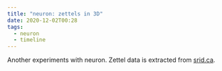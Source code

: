 ```yaml
---
title: "neuron: zettels in 3D"
date: 2020-12-02T00:28
tags:
  - neuron
  - timeline
---
```


Another experiments with neuron.
Zettel data is extracted from [srid.ca](https://www.srid.ca/).

  <style> body { margin: 0; } </style>
  <script src="//unpkg.com/three"></script>
  <script src="//unpkg.com/three-spritetext"></script>
  <script src="//unpkg.com/element-resize-detector/dist/element-resize-detector.min.js"></script>
  <script src="//unpkg.com/3d-force-graph"></script>

  <div id="3d-graph" style='visibility:hidden;' ></div>
  <script>
    const Graph = ForceGraph3D()(document.getElementById("3d-graph"))
      .graphData({ nodes: [ { id: "t:project/neuron", group: 1 }, { id: "t:gadt", group: 1 }, { id: "t:115", group: 1 }, { id: "t:x1c7", group: 1 }, { id: "t:90", group: 1 }, { id: "t:reflex/obelisk", group: 1 }, { id: "t:151", group: 1 }, { id: "t:ghcid", group: 1 }, { id: "t:well-being", group: 1 }, { id: "t:nixos", group: 1 }, { id: "t:timeline/haskell/packaging", group: 1, }, { id: "t:cabal", group: 1, }, { id: "t:dhall", group: 1, }, { id: "t:timeline", group: 1, }, { id: "t:reflex/pattern", group: 1, }, { id: "t:x1c7/issues/resolved", group: 1, }, { id: "t:linux", group: 1, }, { id: "t:89", group: 1, }, { id: "t:religion/wokeism", group: 1, }, { id: "t:reflex/tip", group: 1, }, { id: "t:2", group: 1, }, { id: "t:mtsa", group: 1, }, { id: "t:x1c7/issues", group: 1, }, { id: "t:99", group: 1, }, { id: "t:x1c7/install", group: 1, }, { id: "t:34", group: 1, }, { id: "t:1", group: 1, }, { id: "t:timeline/haskell/frontend", group: 1, }, { id: "t:veganwash", group: 1, }, { id: "t:457", group: 1, }, { id: "t:59", group: 1, }, { id: "t:x1c7/perf", group: 1, }, { id: "t:health", group: 1, }, { id: "t:Quebec", group: 1, }, { id: "t:timeline/haskell", group: 1, }, { id: "t:mtl/example", group: 1, }, { id: "t:timeline/haskell/cerveau", group: 1, }, { id: "t:nix", group: 1, }, { id: "t:religion/veganism", group: 1, }, { id: "t:emacs", group: 1, }, { id: "t:ide", group: 1, }, { id: "t:social-conditioning", group: 1, }, { id: "t:haskell/howto", group: 1, }, { id: "t:10827", group: 1, }, { id: "How I use Twitter_How I use Twitter", group: 2, }, { id: "Edit XMonad configuration with IDE support_Edit XMonad configuration with IDE support", group: 2, }, { id: "Setting up i3 on Thinkpads running NixOS_Setting up i3 on Thinkpads running NixOS", group: 2, }, { id: "Linux logs from previous boot_Linux logs from previous boot", group: 2, }, { id: "Installing NixOS on X1 Carbon Gen 7_f208fd4e", group: 2, }, { id: "X1 Carbon: satisfactory performance, not for heavy use_0331ffad", group: 2, }, { id: "Intel WiFi + Linux: periodic interruption_05541228", group: 2, }, { id: "System freeze on wake-up w/ Thunderbolt_System freeze on wake-up with Thunderbolt", group: 2, }, { id: "i3_i3", group: 2, }, { id: "A break from bloated software_605d6084", group: 2, }, { id: "Make Tech Simple Again_Make Tech Simple Again", group: 2, }, { id: "Thinkpad X1 Carbon_X1C7", group: 2, }, { id: "Creating a new Haskell project with IDE support using Nix_Creating a new Haskell project with IDE support using Nix", group: 2, }, { id: "Stack hates NixOS_e75fff78", group: 2, }, { id: "Uncloud your software_Uncloud your software", group: 2, }, { id: "Resentment in flow_8309cf33", group: 2, }, { id: "Flow is addictive_flow-addiction", group: 2, }, { id: "Modern Religions_religion", group: 2, }, { id: "Ka_ka", group: 2, }, { id: "Neuron 1.0 released_neuron-v1", group: 2, }, { id: "Qu?bec_quebec", group: 2, }, { id: "Building Static Haskell binaries using Nix_db359075", group: 2, }, { id: "GNOME delights_18084e45", group: 2, }, { id: "Intellectual addiction to suffering_2eb64d6a", group: 2, }, { id: "Mindfulness is dissociation_1de1832a", group: 2, }, { id: "Vipassana hangover_fc4e321b", group: 2, }, { id: "WIP: X1 Carbon Gen 7 review_f65d38df", group: 2, }, { id: "Cerveau: a future-proof web app for notes_689c4a39", group: 2, }, { id: "Love is a choice_34ed960a", group: 2, }, { id: "Neuron 0.6 released_cbf057a6", group: 2, }, { id: "Using Windows as a Unix developer_9623c240", group: 2, }, { id: "Growth Mindset_47ee6284", group: 2, }, { id: "Belief: Haskell is not for average people_852310bb", group: 2, }, { id: "Don?t Prematurely Refactor_47e0e49a", group: 2, }, { id: "WHO has vegetarian bias_23ad7009", group: 2, }, { id: "Actualism HOWTO_3ef2e75e", group: 2, }, { id: "Richard?s Lifestyle_5cde9fd6", group: 2, }, { id: "Pure parsing of Dhall file without IO_0db55da8", group: 2, }, { id: "Cuttlefish and male feminists_9695a07a", group: 2, }, { id: "the near-purity of the sincerity which inheres in naivet?_5576a5d9", group: 2, }, { id: "Pure Consciousness Experience_5da5c417", group: 2, }, { id: "Social Conditioning_0931acd9", group: 2, }, { id: "Life_82705929", group: 2, }, { id: "Non-programming discussion_1f881332", group: 2, }, { id: "Developing on a dedicated server_4fdbc878", group: 2, }, { id: "Autofocus an element in Reflex_ebeab732", group: 2, }, { id: "req_b6d1bb6e", group: 2, }, { id: "Handling HTTP errors in req_088b7edd", group: 2, }, { id: "We choose how we feel_974ce006", group: 2, }, { id: "ghcid - Poor man?s Haskell IDE_88bd15aa", group: 2, }, { id: "Nix derivation dependency graph_04b88e01", group: 2, }, { id: "Philosophy_3d0ef6ca", group: 2, }, { id: "My favourite Indian films_8fbdd68f", group: 2, }, { id: 'Modern "anti-racism" as a racist religion_Modern "anti-racism" as a racist religion', group: 2, }, { id: "Ouroboros FRP pattern_ed480aaa", group: 2, }, { id: "IDE_58bc09d0", group: 2, }, { id: "Developer Tooling_cd6eda70", group: 2, }, { id: "Is Haskell adoption held back by imperfect IDE support?_f1f12133", group: 2, }, { id: "Widget taking Dynamic and returning Event_e9a1b18c", group: 2, }, { id: "Installing NixOS on OVH dedicated servers_137ae172", group: 2, }, { id: "NixOS_nixos", group: 2, }, { id: "GADT_5956fd49", group: 2, }, { id: "Deriving instances for GADTs_7edefd96", group: 2, }, { id: "Move orphan instances to a separate module_3ef946dc", group: 2, }, { id: "Actualism Method_7c5337fc", group: 2, }, { id: "Beam custom types using Data.Tagged_047d9f68", group: 2, }, { id: "Emacs distraction-free writing_956b7855", group: 2, }, { id: "Beam_da153808", group: 2, }, { id: "Neuron 0.4 released_5b963b1c", group: 2, }, { id: "Neuron_neuron", group: 2, }, { id: "Emacs_6e549a6d", group: 2, }, { id: "Obelisk tutorial: Markdown preview with Reflex_fa9766e6", group: 2, }, { id: "Dhall_1eeaba45", group: 2, }, { id: "Dhall for simple application configuration_6a0a4328", group: 2, }, { id: "Psychology of leading an Open Source project_2f9ebafc", group: 2, }, { id: "The Has pattern_a997bfa5", group: 2, }, { id: "Beginner Books_d08133c7", group: 2, }, { id: "Three Layer Haskell Cake_fca6b335", group: 2, }, { id: "Concur_7b21133a", group: 2, }, { id: "Over-engineering in Haskell_bae00bc9", group: 2, }, { id: "Religious underpinnings of anti-meat attitude_df3c5f2a", group: 2, }, { id: "Conflict resolution in Emacs_03fa2bac", group: 2, }, { id: "Coming to PureScript from Haskell/ Reflex/ Nix_2015401", group: 2, }, { id: "Enable ormolu only on certain projects_860876b2", group: 2, }, { id: "Adding ormolu to doom-emacs_59360d81", group: 2, }, { id: "Making workspace bar sticky_cfa234b7", group: 2, }, { id: "Emacs keybindings I use_2015102", group: 2, }, { id: "Neither express nor repress emotions_603fe2cd", group: 2, }, { id: "My release process for Haskell libraries_2014301", group: 2, }, { id: "Lightweight Linux VMs on NixOS_2012301", group: 2, }, { id: "Announcing Neuron - Zettelkasten in Haskell_2010101", group: 2, }, { id: "From Dhall to TOML to Free Monad_2002201", group: 2, }, { id: "Nix recipes for Haskellers_1948201", group: 2, }, { id: "Sous vide cooking_1919301", group: 2, }, { id: "Carnivore diet_Carnivore diet", group: 2, }, { id: "Calisthenics_Calisthenics", group: 2, }, { id: "My LASIK surgery_My LASIK surgery", group: 2, }, { id: "Natalie Daniels and PKD_2002601", group: 2, }, { id: "Corporate Ties to Nutrition Scientists_2003101", group: 2, }, { id: "Brainwashing a nutritionist_2006701", group: 2, }, { id: "Health_2009701", group: 2, }, { id: "Well-being_2009702", group: 2, }, { id: "Haskell_2009703", group: 2, }, { id: "Being a carnivore in Quebec City_2009704", group: 2, }, { id: "Difference between `mtl` and `transformers`_2012201", group: 2, }, { id: "SPA apps in Obelisk_2012402", group: 2, }, { id: "Frontend in Haskell_2012404", group: 2, }, { id: "Reflex FRP_2012405", group: 2, }, { id: "Boring Haskell_2012406", group: 2, }, { id: "Is Haskell challenging to learn?_2012407", group: 2, }, { id: "GHC User Guide ? Language Features_2012501", group: 2, }, { id: "Intermediate Haskell_2012502", group: 2, }, { id: "Learning Tracks_2012503", group: 2, }, { id: "Beginner Haskell_2012504", group: 2, }, { id: "Cabal_2012601", group: 2, }, { id: "Package Management_2012602", group: 2, }, { id: "Effect systems_2012603", group: 2, }, { id: "Monad Transformers_2012604", group: 2, }, { id: "Ghcid and cabal common stanzas_2012605", group: 2, }, { id: "Impossible Conversations_2012701", group: 2, }, { id: "Regex Portability_2013401", group: 2, }, { id: "Libraries_2013402", group: 2, }, { id: "Social_2013403", group: 2, }, { id: "Pattern Synonyms_2013601", group: 2, }, { id: "Language features_2013602", group: 2, }, { id: "Pattern Synonym on multiple constructors_2013603", group: 2, }, { id: "Optional record fields in Dhall_2013701", group: 2, }, { id: "List of lists of libraries_2014601", group: 2, }, { id: "Politeness as a tool for malice_2015101", group: 2, }, { id: "Vegetarian propaganda_2015201", group: 2, }, { id: "Nix delights users_2016101", group: 2, }, { id: "Type safe static assets_2017101", group: 2, }, { id: "Recently created notes_356bec10", group: 2, }, { id: "LG Ultrafine 5k_LG Ultrafine 5k", group: 2, }, { id: "P71_P71", group: 2, }, { id: "VSCode_VSCode", group: 2, }, { id: "XMonad_XMonad", group: 2, }, { id: "Sridhar Ratnakumar_index", group: 2, }, { id: "Linux_linux", group: 2, }, { id: "Nix_nix", group: 2, }, { id: "Obelisk_obelisk", group: 2, }, { id: "Rhyolite_rhyolite", group: 2, }, { id: "Tech_tech", group: 2, }, ], links: [ { source: "How I use Twitter_How I use Twitter", target: "Politeness as a tool for malice_2015101", value: 2, }, { source: "Edit XMonad configuration with IDE support_Edit XMonad configuration with IDE support", target: "Creating a new Haskell project with IDE support using Nix_Creating a new Haskell project with IDE support using Nix", value: 2, }, { source: "Edit XMonad configuration with IDE support_Edit XMonad configuration with IDE support", target: "Make Tech Simple Again_Make Tech Simple Again", value: 2, }, { source: "Edit XMonad configuration with IDE support_Edit XMonad configuration with IDE support", target: "VSCode_VSCode", value: 2, }, { source: "Edit XMonad configuration with IDE support_Edit XMonad configuration with IDE support", target: "XMonad_XMonad", value: 2, }, { source: "Edit XMonad configuration with IDE support_Edit XMonad configuration with IDE support", target: "i3_i3", value: 2, }, { source: "Setting up i3 on Thinkpads running NixOS_Setting up i3 on Thinkpads running NixOS", target: "LG Ultrafine 5k_LG Ultrafine 5k", value: 2, }, { source: "Setting up i3 on Thinkpads running NixOS_Setting up i3 on Thinkpads running NixOS", target: "Make Tech Simple Again_Make Tech Simple Again", value: 2, }, { source: "Setting up i3 on Thinkpads running NixOS_Setting up i3 on Thinkpads running NixOS", target: "P71_P71", value: 2, }, { source: "Setting up i3 on Thinkpads running NixOS_Setting up i3 on Thinkpads running NixOS", target: "System freeze on wake-up w/ Thunderbolt_System freeze on wake-up with Thunderbolt", value: 2, }, { source: "Setting up i3 on Thinkpads running NixOS_Setting up i3 on Thinkpads running NixOS", target: "Thinkpad X1 Carbon_X1C7", value: 2, }, { source: "Setting up i3 on Thinkpads running NixOS_Setting up i3 on Thinkpads running NixOS", target: "i3_i3", value: 2, }, { source: "X1 Carbon: satisfactory performance, not for heavy use_0331ffad", target: "Thinkpad X1 Carbon_X1C7", value: 2, }, { source: "System freeze on wake-up w/ Thunderbolt_System freeze on wake-up with Thunderbolt", target: "Thinkpad X1 Carbon_X1C7", value: 2, }, { source: "A break from bloated software_605d6084", target: "GNOME delights_18084e45", value: 2, }, { source: "A break from bloated software_605d6084", target: "Emacs_6e549a6d", value: 2, }, { source: "A break from bloated software_605d6084", target: "Thinkpad X1 Carbon_X1C7", value: 2, }, { source: "A break from bloated software_605d6084", target: "i3_i3", value: 2, }, { source: "Make Tech Simple Again_Make Tech Simple Again", target: "Tech_tech", value: 2, }, { source: "Creating a new Haskell project with IDE support using Nix_Creating a new Haskell project with IDE support using Nix", target: "IDE_58bc09d0", value: 2, }, { source: "Creating a new Haskell project with IDE support using Nix_Creating a new Haskell project with IDE support using Nix", target: "Nix_nix", value: 2, }, { source: "Stack hates NixOS_e75fff78", target: "NixOS_nixos", value: 2, }, { source: "Resentment in flow_8309cf33", target: "Flow is addictive_flow-addiction", value: 2, }, { source: "Flow is addictive_flow-addiction", target: "Actualism Method_7c5337fc", value: 2, }, { source: "Ka_ka", target: "Neuron_neuron", value: 2, }, { source: "Ka_ka", target: "Neuron 1.0 released_neuron-v1", value: 2, }, { source: "Neuron 1.0 released_neuron-v1", target: "Reflex FRP_2012405", value: 2, }, { source: "Neuron 1.0 released_neuron-v1", target: "Cerveau: a future-proof web app for notes_689c4a39", value: 2, }, { source: "Neuron 1.0 released_neuron-v1", target: "Building Static Haskell binaries using Nix_db359075", value: 2, }, { source: "Neuron 1.0 released_neuron-v1", target: "Ka_ka", value: 2, }, { source: "Neuron 1.0 released_neuron-v1", target: "Neuron_neuron", value: 2, }, { source: "Building Static Haskell binaries using Nix_db359075", target: "Nix recipes for Haskellers_1948201", value: 2, }, { source: "Building Static Haskell binaries using Nix_db359075", target: "Neuron_neuron", value: 2, }, { source: "Mindfulness is dissociation_1de1832a", target: "Actualism Method_7c5337fc", value: 2, }, { source: "Mindfulness is dissociation_1de1832a", target: "Vipassana hangover_fc4e321b", value: 2, }, { source: "Vipassana hangover_fc4e321b", target: "Actualism HOWTO_3ef2e75e", value: 2, }, { source: "Vipassana hangover_fc4e321b", target: "Actualism Method_7c5337fc", value: 2, }, { source: "WIP: X1 Carbon Gen 7 review_f65d38df", target: "X1 Carbon: satisfactory performance, not for heavy use_0331ffad", value: 2, }, { source: "WIP: X1 Carbon Gen 7 review_f65d38df", target: "GNOME delights_18084e45", value: 2, }, { source: "WIP: X1 Carbon Gen 7 review_f65d38df", target: "Thinkpad X1 Carbon_X1C7", value: 2, }, { source: "WIP: X1 Carbon Gen 7 review_f65d38df", target: "Installing NixOS on X1 Carbon Gen 7_f208fd4e", value: 2, }, { source: "WIP: X1 Carbon Gen 7 review_f65d38df", target: "NixOS_nixos", value: 2, }, { source: "Cerveau: a future-proof web app for notes_689c4a39", target: "Haskell_2009703", value: 2, }, { source: "Cerveau: a future-proof web app for notes_689c4a39", target: "Reflex FRP_2012405", value: 2, }, { source: "Cerveau: a future-proof web app for notes_689c4a39", target: "Neuron_neuron", value: 2, }, { source: "Cerveau: a future-proof web app for notes_689c4a39", target: "Nix_nix", value: 2, }, { source: "Cerveau: a future-proof web app for notes_689c4a39", target: "NixOS_nixos", value: 2, }, { source: "Cerveau: a future-proof web app for notes_689c4a39", target: "Obelisk_obelisk", value: 2, }, { source: "Cerveau: a future-proof web app for notes_689c4a39", target: "Rhyolite_rhyolite", value: 2, }, { source: "Love is a choice_34ed960a", target: "We choose how we feel_974ce006", value: 2, }, { source: "Neuron 0.6 released_cbf057a6", target: "Type safe static assets_2017101", value: 2, }, { source: "Neuron 0.6 released_cbf057a6", target: "Obelisk tutorial: Markdown preview with Reflex_fa9766e6", value: 2, }, { source: "Neuron 0.6 released_cbf057a6", target: "Neuron_neuron", value: 2, }, { source: "Using Windows as a Unix developer_9623c240", target: "Developing on a dedicated server_4fdbc878", value: 2, }, { source: "Belief: Haskell is not for average people_852310bb", target: "Growth Mindset_47ee6284", value: 2, }, { source: "Actualism HOWTO_3ef2e75e", target: "Actualism Method_7c5337fc", value: 2, }, { source: "Pure parsing of Dhall file without IO_0db55da8", target: "Dhall for simple application configuration_6a0a4328", value: 2, }, { source: "the near-purity of the sincerity which inheres in naivet?_5576a5d9", target: "We choose how we feel_974ce006", value: 2, }, { source: "Pure Consciousness Experience_5da5c417", target: "the near-purity of the sincerity which inheres in naivet?_5576a5d9", value: 2, }, { source: "Social Conditioning_0931acd9", target: "Actualism Method_7c5337fc", value: 2, }, { source: "Life_82705929", target: "Social Conditioning_0931acd9", value: 2, }, { source: "Life_82705929", target: "Non-programming discussion_1f881332", value: 2, }, { source: "Life_82705929", target: "Health_2009701", value: 2, }, { source: "Life_82705929", target: "Well-being_2009702", value: 2, }, { source: "Life_82705929", target: "Growth Mindset_47ee6284", value: 2, }, { source: "Life_82705929", target: "My favourite Indian films_8fbdd68f", value: 2, }, { source: "Life_82705929", target: "Qu?bec_quebec", value: 2, }, { source: "Non-programming discussion_1f881332", target: "Actualism Method_7c5337fc", value: 2, }, { source: "Developing on a dedicated server_4fdbc878", target: "Installing NixOS on OVH dedicated servers_137ae172", value: 2, }, { source: "Developing on a dedicated server_4fdbc878", target: "NixOS_nixos", value: 2, }, { source: "req_b6d1bb6e", target: "Handling HTTP errors in req_088b7edd", value: 2, }, { source: "Handling HTTP errors in req_088b7edd", target: "Monad Transformers_2012604", value: 2, }, { source: "Handling HTTP errors in req_088b7edd", target: "Three Layer Haskell Cake_fca6b335", value: 2, }, { source: "We choose how we feel_974ce006", target: "Love is a choice_34ed960a", value: 2, }, { source: "ghcid - Poor man?s Haskell IDE_88bd15aa", target: "Is Haskell adoption held back by imperfect IDE support?_f1f12133", value: 2, }, { source: "Philosophy_3d0ef6ca", target: "Boring Haskell_2012406", value: 2, }, { source: "Philosophy_3d0ef6ca", target: "Over-engineering in Haskell_bae00bc9", value: 2, }, { source: "Ouroboros FRP pattern_ed480aaa", target: "Widget taking Dynamic and returning Event_e9a1b18c", value: 2, }, { source: "IDE_58bc09d0", target: "Creating a new Haskell project with IDE support using Nix_Creating a new Haskell project with IDE support using Nix", value: 2, }, { source: "Developer Tooling_cd6eda70", target: "Package Management_2012602", value: 2, }, { source: "Developer Tooling_cd6eda70", target: "IDE_58bc09d0", value: 2, }, { source: "Is Haskell adoption held back by imperfect IDE support?_f1f12133", target: "IDE_58bc09d0", value: 2, }, { source: "NixOS_nixos", target: "Nix_nix", value: 2, }, { source: "Actualism Method_7c5337fc", target: "Actualism HOWTO_3ef2e75e", value: 2, }, { source: "Actualism Method_7c5337fc", target: "Pure Consciousness Experience_5da5c417", value: 2, }, { source: "Beam_da153808", target: "Beam custom types using Data.Tagged_047d9f68", value: 2, }, { source: "Neuron 0.4 released_5b963b1c", target: "Announcing Neuron - Zettelkasten in Haskell_2010101", value: 2, }, { source: "Neuron_neuron", target: "Ka_ka", value: 2, }, { source: "Emacs_6e549a6d", target: "Neuron_neuron", value: 2, }, { source: "Obelisk tutorial: Markdown preview with Reflex_fa9766e6", target: "Reflex FRP_2012405", value: 2, }, { source: "Obelisk tutorial: Markdown preview with Reflex_fa9766e6", target: "Nix_nix", value: 2, }, { source: "Obelisk tutorial: Markdown preview with Reflex_fa9766e6", target: "Obelisk_obelisk", value: 2, }, { source: "Dhall for simple application configuration_6a0a4328", target: "Dhall_1eeaba45", value: 2, }, { source: "Dhall for simple application configuration_6a0a4328", target: "Optional record fields in Dhall_2013701", value: 2, }, { source: "The Has pattern_a997bfa5", target: "Three Layer Haskell Cake_fca6b335", value: 2, }, { source: "Three Layer Haskell Cake_fca6b335", target: "The Has pattern_a997bfa5", value: 2, }, { source: "Concur_7b21133a", target: "Reflex FRP_2012405", value: 2, }, { source: "Over-engineering in Haskell_bae00bc9", target: "Boring Haskell_2012406", value: 2, }, { source: "Adding ormolu to doom-emacs_59360d81", target: "Enable ormolu only on certain projects_860876b2", value: 2, }, { source: "Neither express nor repress emotions_603fe2cd", target: "Actualism Method_7c5337fc", value: 2, }, { source: "Carnivore diet_Carnivore diet", target: "Sous vide cooking_1919301", value: 2, }, { source: "Carnivore diet_Carnivore diet", target: "Natalie Daniels and PKD_2002601", value: 2, }, { source: "Carnivore diet_Carnivore diet", target: "Being a carnivore in Quebec City_2009704", value: 2, }, { source: "Carnivore diet_Carnivore diet", target: "Vegetarian propaganda_2015201", value: 2, }, { source: "Carnivore diet_Carnivore diet", target: "WHO has vegetarian bias_23ad7009", value: 2, }, { source: "Natalie Daniels and PKD_2002601", target: "Carnivore diet_Carnivore diet", value: 2, }, { source: "Well-being_2009702", target: "Mindfulness is dissociation_1de1832a", value: 2, }, { source: "Well-being_2009702", target: "Intellectual addiction to suffering_2eb64d6a", value: 2, }, { source: "Well-being_2009702", target: "Actualism Method_7c5337fc", value: 2, }, { source: "Haskell_2009703", target: "Frontend in Haskell_2012404", value: 2, }, { source: "Haskell_2009703", target: "Learning Tracks_2012503", value: 2, }, { source: "Haskell_2009703", target: "Libraries_2013402", value: 2, }, { source: "Haskell_2009703", target: "Social_2013403", value: 2, }, { source: "Haskell_2009703", target: "Language features_2013602", value: 2, }, { source: "Haskell_2009703", target: "Philosophy_3d0ef6ca", value: 2, }, { source: "Haskell_2009703", target: "Developer Tooling_cd6eda70", value: 2, }, { source: "Haskell_2009703", target: "Ka_ka", value: 2, }, { source: "Haskell_2009703", target: "Neuron_neuron", value: 2, }, { source: "Haskell_2009703", target: "Obelisk_obelisk", value: 2, }, { source: "Frontend in Haskell_2012404", target: "Reflex FRP_2012405", value: 2, }, { source: "Frontend in Haskell_2012404", target: "Concur_7b21133a", value: 2, }, { source: "Reflex FRP_2012405", target: "Obelisk_obelisk", value: 2, }, { source: "Is Haskell challenging to learn?_2012407", target: "Boring Haskell_2012406", value: 2, }, { source: "Is Haskell challenging to learn?_2012407", target: "Growth Mindset_47ee6284", value: 2, }, { source: "Is Haskell challenging to learn?_2012407", target: "Belief: Haskell is not for average people_852310bb", value: 2, }, { source: "Is Haskell challenging to learn?_2012407", target: "Is Haskell adoption held back by imperfect IDE support?_f1f12133", value: 2, }, { source: "Intermediate Haskell_2012502", target: "GHC User Guide ? Language Features_2012501", value: 2, }, { source: "Intermediate Haskell_2012502", target: "Effect systems_2012603", value: 2, }, { source: "Intermediate Haskell_2012502", target: "GADT_5956fd49", value: 2, }, { source: "Learning Tracks_2012503", target: "Intermediate Haskell_2012502", value: 2, }, { source: "Learning Tracks_2012503", target: "Beginner Haskell_2012504", value: 2, }, { source: "Beginner Haskell_2012504", target: "Haskell_2009703", value: 2, }, { source: "Beginner Haskell_2012504", target: "Is Haskell challenging to learn?_2012407", value: 2, }, { source: "Beginner Haskell_2012504", target: "Creating a new Haskell project with IDE support using Nix_Creating a new Haskell project with IDE support using Nix", value: 2, }, { source: "Beginner Haskell_2012504", target: "Beginner Books_d08133c7", value: 2, }, { source: "Package Management_2012602", target: "Cabal_2012601", value: 2, }, { source: "Package Management_2012602", target: "Stack hates NixOS_e75fff78", value: 2, }, { source: "Package Management_2012602", target: "Nix_nix", value: 2, }, { source: "Effect systems_2012603", target: "Monad Transformers_2012604", value: 2, }, { source: "Monad Transformers_2012604", target: "Difference between `mtl` and `transformers`_2012201", value: 2, }, { source: "Libraries_2013402", target: "Dhall_1eeaba45", value: 2, }, { source: "Libraries_2013402", target: "Regex Portability_2013401", value: 2, }, { source: "Libraries_2013402", target: "List of lists of libraries_2014601", value: 2, }, { source: "Libraries_2013402", target: "req_b6d1bb6e", value: 2, }, { source: "Libraries_2013402", target: "Beam_da153808", value: 2, }, { source: "Social_2013403", target: "Impossible Conversations_2012701", value: 2, }, { source: "Social_2013403", target: "Psychology of leading an Open Source project_2f9ebafc", value: 2, }, { source: "Pattern Synonyms_2013601", target: "Pattern Synonym on multiple constructors_2013603", value: 2, }, { source: "Language features_2013602", target: "Pattern Synonyms_2013601", value: 2, }, { source: "Language features_2013602", target: "Move orphan instances to a separate module_3ef946dc", value: 2, }, { source: "Politeness as a tool for malice_2015101", target: 'Modern "anti-racism" as a racist religion_Modern "anti-racism" as a racist religion', value: 2, }, { source: "Type safe static assets_2017101", target: "Nix_nix", value: 2, }, { source: "Type safe static assets_2017101", target: "Obelisk_obelisk", value: 2, }, { source: "Sridhar Ratnakumar_index", target: "Haskell_2009703", value: 2, }, { source: "Sridhar Ratnakumar_index", target: "Reflex FRP_2012405", value: 2, }, { source: "Sridhar Ratnakumar_index", target: "Recently created notes_356bec10", value: 2, }, { source: "Sridhar Ratnakumar_index", target: "Actualism Method_7c5337fc", value: 2, }, { source: "Sridhar Ratnakumar_index", target: "Ka_ka", value: 2, }, { source: "Sridhar Ratnakumar_index", target: "Neuron_neuron", value: 2, }, { source: "Sridhar Ratnakumar_index", target: "Nix_nix", value: 2, }, { source: "Linux_linux", target: "NixOS_nixos", value: 2, }, { source: "Nix_nix", target: "Nix delights users_2016101", value: 2, }, { source: "Obelisk_obelisk", target: "Rhyolite_rhyolite", value: 2, }, { source: "Rhyolite_rhyolite", target: "Obelisk_obelisk", value: 2, }, { source: "Tech_tech", target: "GNOME delights_18084e45", value: 2, }, { source: "Tech_tech", target: "Haskell_2009703", value: 2, }, { source: "Tech_tech", target: "Don?t Prematurely Refactor_47e0e49a", value: 2, }, { source: "Tech_tech", target: "Developing on a dedicated server_4fdbc878", value: 2, }, { source: "Tech_tech", target: "Emacs_6e549a6d", value: 2, }, { source: "Tech_tech", target: "Using Windows as a Unix developer_9623c240", value: 2, }, { source: "Tech_tech", target: "Thinkpad X1 Carbon_X1C7", value: 2, }, { source: "Tech_tech", target: "Ka_ka", value: 2, }, { source: "Tech_tech", target: "Linux_linux", value: 2, }, { source: "Tech_tech", target: "Neuron_neuron", value: 2, }, { source: "Edit XMonad configuration with IDE support_Edit XMonad configuration with IDE support", target: "t:nixos", value: 1, }, { source: "Edit XMonad configuration with IDE support_Edit XMonad configuration with IDE support", target: "t:mtsa", value: 1, }, { source: "Setting up i3 on Thinkpads running NixOS_Setting up i3 on Thinkpads running NixOS", target: "t:nixos", value: 1, }, { source: "Setting up i3 on Thinkpads running NixOS_Setting up i3 on Thinkpads running NixOS", target: "t:mtsa", value: 1, }, { source: "Linux logs from previous boot_Linux logs from previous boot", target: "t:linux", value: 1, }, { source: "Installing NixOS on X1 Carbon Gen 7_f208fd4e", target: "t:x1c7/install", value: 1, }, { source: "Installing NixOS on X1 Carbon Gen 7_f208fd4e", target: "t:nixos", value: 1, }, { source: "X1 Carbon: satisfactory performance, not for heavy use_0331ffad", target: "t:x1c7/perf", value: 1, }, { source: "Intel WiFi + Linux: periodic interruption_05541228", target: "t:x1c7/issues", value: 1, }, { source: "System freeze on wake-up w/ Thunderbolt_System freeze on wake-up with Thunderbolt", target: "t:x1c7/issues/resolved", value: 1, }, { source: "A break from bloated software_605d6084", target: "t:mtsa", value: 1, }, { source: "Creating a new Haskell project with IDE support using Nix_Creating a new Haskell project with IDE support using Nix", target: "t:nix", value: 1, }, { source: "Creating a new Haskell project with IDE support using Nix_Creating a new Haskell project with IDE support using Nix", target: "t:timeline/haskell", value: 1, }, { source: "Stack hates NixOS_e75fff78", target: "t:nixos", value: 1, }, { source: "Resentment in flow_8309cf33", target: "t:well-being", value: 1, }, { source: "Flow is addictive_flow-addiction", target: "t:well-being", value: 1, }, { source: "Modern Religions_religion", target: "t:social-conditioning", value: 1, }, { source: "Neuron 1.0 released_neuron-v1", target: "t:project/neuron", value: 1, }, { source: "Neuron 1.0 released_neuron-v1", target: "t:timeline", value: 1, }, { source: "Building Static Haskell binaries using Nix_db359075", target: "t:nix", value: 1, }, { source: "Building Static Haskell binaries using Nix_db359075", target: "t:timeline", value: 1, }, { source: "Building Static Haskell binaries using Nix_db359075", target: "t:99", value: 1, }, { source: "WIP: X1 Carbon Gen 7 review_f65d38df", target: "t:x1c7", value: 1, }, { source: "Cerveau: a future-proof web app for notes_689c4a39", target: "t:project/neuron", value: 1, }, { source: "Cerveau: a future-proof web app for notes_689c4a39", target: "t:timeline/haskell/frontend", value: 1, }, { source: "Cerveau: a future-proof web app for notes_689c4a39", target: "t:reflex/obelisk", value: 1, }, { source: "Neuron 0.6 released_cbf057a6", target: "t:project/neuron", value: 1, }, { source: "Neuron 0.6 released_cbf057a6", target: "t:timeline", value: 1, }, { source: "WHO has vegetarian bias_23ad7009", target: "t:veganwash", value: 1, }, { source: "Pure parsing of Dhall file without IO_0db55da8", target: "t:dhall", value: 1, }, { source: "Cuttlefish and male feminists_9695a07a", target: "t:religion/wokeism", value: 1, }, { source: "Developing on a dedicated server_4fdbc878", target: "t:timeline", value: 1, }, { source: "Autofocus an element in Reflex_ebeab732", target: "t:reflex/tip", value: 1, }, { source: "Handling HTTP errors in req_088b7edd", target: "t:mtl/example", value: 1, }, { source: "ghcid - Poor man?s Haskell IDE_88bd15aa", target: "t:ide", value: 1, }, { source: "Nix derivation dependency graph_04b88e01", target: "t:nix", value: 1, }, { source: "Nix derivation dependency graph_04b88e01", target: "t:cabal", value: 1, }, { source: "My favourite Indian films_8fbdd68f", target: "t:timeline", value: 1, }, { source: 'Modern "anti-racism" as a racist religion_Modern "anti-racism" as a racist religion', target: "t:religion/wokeism", value: 1, }, { source: "Ouroboros FRP pattern_ed480aaa", target: "t:reflex/pattern", value: 1, }, { source: "Is Haskell adoption held back by imperfect IDE support?_f1f12133", target: "t:ide", value: 1, }, { source: "Widget taking Dynamic and returning Event_e9a1b18c", target: "t:reflex/pattern", value: 1, }, { source: "Installing NixOS on OVH dedicated servers_137ae172", target: "t:timeline", value: 1, }, { source: "Installing NixOS on OVH dedicated servers_137ae172", target: "t:nixos", value: 1, }, { source: "Deriving instances for GADTs_7edefd96", target: "t:gadt", value: 1, }, { source: "Move orphan instances to a separate module_3ef946dc", target: "t:haskell/howto", value: 1, }, { source: "Beam custom types using Data.Tagged_047d9f68", target: "t:457", value: 1, }, { source: "Emacs distraction-free writing_956b7855", target: "t:emacs", value: 1, }, { source: "Neuron 0.4 released_5b963b1c", target: "t:project/neuron", value: 1, }, { source: "Neuron 0.4 released_5b963b1c", target: "t:timeline", value: 1, }, { source: "Neuron 0.4 released_5b963b1c", target: "t:115", value: 1, }, { source: "Neuron 0.4 released_5b963b1c", target: "t:151", value: 1, }, { source: "Neuron 0.4 released_5b963b1c", target: "t:34", value: 1, }, { source: "Neuron 0.4 released_5b963b1c", target: "t:59", value: 1, }, { source: "Neuron 0.4 released_5b963b1c", target: "t:89", value: 1, }, { source: "Neuron 0.4 released_5b963b1c", target: "t:90", value: 1, }, { source: "Obelisk tutorial: Markdown preview with Reflex_fa9766e6", target: "t:timeline/haskell/cerveau", value: 1, }, { source: "Obelisk tutorial: Markdown preview with Reflex_fa9766e6", target: "t:reflex/obelisk", value: 1, }, { source: "Dhall for simple application configuration_6a0a4328", target: "t:dhall", value: 1, }, { source: "Three Layer Haskell Cake_fca6b335", target: "t:mtl/example", value: 1, }, { source: "Religious underpinnings of anti-meat attitude_df3c5f2a", target: "t:veganwash", value: 1, }, { source: "Conflict resolution in Emacs_03fa2bac", target: "t:emacs", value: 1, }, { source: "Coming to PureScript from Haskell/ Reflex/ Nix_2015401", target: "t:timeline/haskell/frontend", value: 1, }, { source: "Adding ormolu to doom-emacs_59360d81", target: "t:emacs", value: 1, }, { source: "Making workspace bar sticky_cfa234b7", target: "t:emacs", value: 1, }, { source: "Emacs keybindings I use_2015102", target: "t:emacs", value: 1, }, { source: "Emacs keybindings I use_2015102", target: "t:1", value: 1, }, { source: "Emacs keybindings I use_2015102", target: "t:2", value: 1, }, { source: "Neither express nor repress emotions_603fe2cd", target: "t:well-being", value: 1, }, { source: "My release process for Haskell libraries_2014301", target: "t:timeline/haskell/packaging", value: 1, }, { source: "Lightweight Linux VMs on NixOS_2012301", target: "t:timeline", value: 1, }, { source: "Lightweight Linux VMs on NixOS_2012301", target: "t:nixos", value: 1, }, { source: "Announcing Neuron - Zettelkasten in Haskell_2010101", target: "t:timeline", value: 1, }, { source: "Announcing Neuron - Zettelkasten in Haskell_2010101", target: "t:project/neuron", value: 1, }, { source: "From Dhall to TOML to Free Monad_2002201", target: "t:timeline/haskell", value: 1, }, { source: "From Dhall to TOML to Free Monad_2002201", target: "t:dhall", value: 1, }, { source: "Nix recipes for Haskellers_1948201", target: "t:timeline/haskell", value: 1, }, { source: "Nix recipes for Haskellers_1948201", target: "t:nix", value: 1, }, { source: "Sous vide cooking_1919301", target: "t:timeline", value: 1, }, { source: "Carnivore diet_Carnivore diet", target: "t:timeline", value: 1, }, { source: "Carnivore diet_Carnivore diet", target: "t:health", value: 1, }, { source: "Calisthenics_Calisthenics", target: "t:timeline", value: 1, }, { source: "Calisthenics_Calisthenics", target: "t:health", value: 1, }, { source: "My LASIK surgery_My LASIK surgery", target: "t:timeline", value: 1, }, { source: "My LASIK surgery_My LASIK surgery", target: "t:health", value: 1, }, { source: "Corporate Ties to Nutrition Scientists_2003101", target: "t:veganwash", value: 1, }, { source: "Brainwashing a nutritionist_2006701", target: "t:veganwash", value: 1, }, { source: "Being a carnivore in Quebec City_2009704", target: "t:Quebec", value: 1, }, { source: "SPA apps in Obelisk_2012402", target: "t:reflex/obelisk", value: 1, }, { source: "Ghcid and cabal common stanzas_2012605", target: "t:cabal", value: 1, }, { source: "Ghcid and cabal common stanzas_2012605", target: "t:ghcid", value: 1, }, { source: "Ghcid and cabal common stanzas_2012605", target: "t:10827", value: 1, }, { source: "Optional record fields in Dhall_2013701", target: "t:dhall", value: 1, }, { source: "Politeness as a tool for malice_2015101", target: "t:social-conditioning", value: 1, }, { source: "Vegetarian propaganda_2015201", target: "t:religion/veganism", value: 1, }, { source: "Type safe static assets_2017101", target: "t:nix", value: 1, }, { source: "Type safe static assets_2017101", target: "t:reflex/obelisk", value: 1, }, ], })
      .nodeAutoColorBy("group")
      .width('0')
      .height('100')
      .showNavInfo(false)
      .nodeThreeObject((node) => {
        const sprite = new SpriteText(node.id);
        sprite.material.depthWrite = false; // make sprite background transparent
        sprite.color = node.color;
        sprite.textHeight = 8;
        return sprite;
      });
    Graph.d3Force("charge").strength(-100);
    elementResizeDetectorMaker().listenTo(
          document.getElementById('3d-graph'),
          el => {
            Graph.width(el.offsetWidth);
            Graph.height(el.offsetWidth);
            el.style.visibility = "inherit";
          }
     );

  </script>
